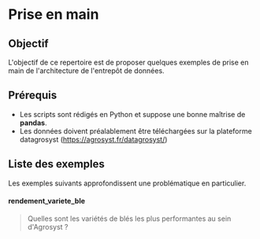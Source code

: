 # Prise en main

## Objectif

L'objectif de ce repertoire est de proposer quelques exemples de prise en main de l'architecture de l'entrepôt de données. 

## Prérequis

* Les scripts sont rédigés en Python et suppose une bonne maîtrise de **pandas**.
* Les données doivent préalablement être téléchargées sur la plateforme datagrosyst (https://agrosyst.fr/datagrosyst/)

## Liste des exemples 

Les exemples suivants approfondissent une problématique en particulier.

#### rendement_variete_ble
> Quelles sont les variétés de blés les plus performantes au sein d'Agrosyst ?

#### 
